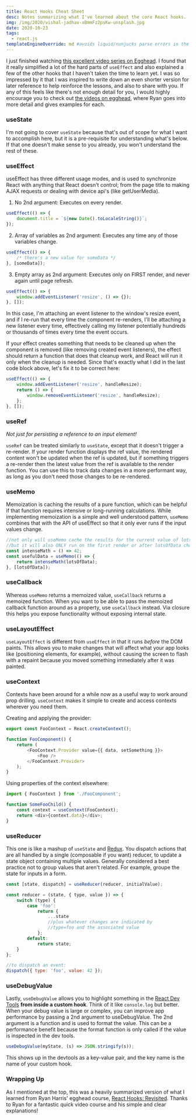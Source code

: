 ```yaml
---
title: React Hooks Cheat Sheet
desc: Notes summarizing what I've learned about the core React hooks.
img: /img/2020/vishal-jadhav-xBmmFz2psKw-unsplash.jpg
date: 2020-10-23
tags:
  - react.js
templateEngineOverride: md #avoids liquid/nunjucks parse errors in the react code samples
---
```


I just finished watching [this excellent video series on Egghead][1]. I found that it really simplified a lot of the hard parts of `useEffect` and also explained a few of the other hooks that I haven't taken the time to learn yet. I was so impressed by it that I was inspired to write down an even shorter version for later reference to help reinforce the lessons, and also to share with you. If any of this feels like there's not enough detail for you, I would highly encourage you to check out [the videos on egghead][1], where Ryan goes into more detail and gives examples for each.

### useState

I'm not going to cover `useState` because that's out of scope for what I want to accomplish here, but it is a pre-requisite for understanding what's below. If that one doesn't make sense to you already, you won't understand the rest of these.

### useEffect

useEffect has three different usage modes, and is used to synchronize React with anything that React doesn't control; from the page title to making AJAX requests or dealing with device api's (like getUserMedia).

1. No 2nd argument: Executes on every render.

```js
useEffect(() => {
	document.title = `${new Date().toLocaleString()}`;
});
```

2. Array of variables as 2nd argument: Executes any time any of those variables change.

```js
useEffect(() => {
	/* there's a new value for someData */
}, [someData]);
```

3. Empty array as 2nd argument: Executes only on FIRST render, and never again until page refresh.

```js
useEffect(() => {
	window.addEventListener('resize', () => {});
}, []);
```

In this case, I'm attaching an event listener to the window's resize event, and if I re-run that every time the component re-renders, I'll be attaching a new listener every time, effectively calling my listener potentially hundreds or thousands of times every time the event occurs.

If your effect creates something that needs to be cleaned up when the component is removed (like removing created event listeners), the effect should return a function that does that cleanup work, and React will run it only when the cleanup is needed. Since that's exactly what I did in the last code block above, let's fix it to be correct here:

```js
useEffect(() => {
	window.addEventListener('resize', handleResize);
	return () => {
		window.removeEventListener('resize', handleResize);
	};
}, []);
```

### useRef

_Not just for persisting a reference to an input element!_

`useRef` can be treated similarly to `useState`, except that it doesn't trigger a re-render. If your render function displays the ref value, the rendered content won't be updated when the ref is updated, but if something triggers a re-render then the latest value from the ref is available to the render function. You can use this to track data changes in a more performant way, as long as you don't need those changes to be re-rendered.

### useMemo

Memoization is caching the results of a pure function, which can be helpful if that function requires intensive or long-running calculations. While implementing memoization is a simple and well understood pattern, `useMemo` combines that with the API of useEffect so that it only ever runs if the input values change.

```js
//not only will useMemo cache the results for the current value of lotsOfData
//but it will also ONLY run on the first render or after lotsOfData changes
const intenseMath = () => 42;
const usefulData = useMemo(() => {
	return intenseMath(lotsOfData);
}, [lotsOfData]);
```

### useCallback

Whereas `useMemo` returns a memoized value, `useCallback` returns a memoized function. When you want to be able to pass the memoized callback function around as a property, use `useCallback` instead. Via closure this helps you expose functionality without exposing internal state.

### useLayoutEffect

`useLayoutEffect` is different from `useEffect` in that it runs _before_ the DOM paints. This allows you to make changes that will affect what your app looks like (positioning elements, for example), without causing the screen to flash with a repaint because you moved something immediately after it was painted.

### useContext

Contexts have been around for a while now as a useful way to work around prop drilling. `useContext` makes it simple to create and access contexts wherever you need them.

Creating and applying the provider:

```js
export const FooContext = React.createContext();

function FooComponent() {
	return (
		<FooContext.Provider value={{ data, setSomething }}>
			<Foo />
		</FooContext.Provider>
	);
}
```

Using properties of the context elsewhere:

```js
import { FooContext } from './FooComponent';

function SomeFooChild() {
	const context = useContext(FooContext);
	return <div>{context.data}</div>;
}
```

### useReducer

This one is like a mashup of `useState` and [Redux][2]. You dispatch actions that are all handled by a single (composable if you want) reducer, to update a state object containing multiple values. Generally considered a best practice not to group values that aren't related. For example, groupe the state for inputs in a form.

```js
const [state, dispatch] = useReducer(reducer, initialValue);

const reducer = (state, { type, value }) => {
	switch (type) {
		case 'foo':
			return {
				...state
				//plus whatever changes are indicated by
				//type=foo and the associated value
			};
		default:
			return state;
	}
};

//to dispatch an event:
dispatch({ type: 'foo', value: 42 });
```

### useDebugValue

Lastly, `useDebugValue` allows you to highlight something in the [React Dev Tools][3] **from inside a custom hook**. Think of it like `console.log` but better. When your debug value is large or complex, you can improve app performance by passing a 2nd argument to useDebugValue. The 2nd argument is a function and is used to format the value. This can be a performance benefit because the format function is only called if the value is inspected in the dev tools.

```js
useDebugValue(myState, (s) => JSON.stringify(s));
```

This shows up in the devtools as a key-value pair, and the key name is the name of your custom hook.

### Wrapping Up

As I mentioned at the top, this was a heavily summarized version of what I learned from Ryan Harris' egghead course, [React Hooks: Revisited][1]. Thanks to Ryan for a fantastic quick video course and his simple and clear explanations!

[1]: https://egghead.io/playlists/react-hooks-revisited-abce
[2]: https://github.com/reduxjs/redux
[3]: https://chrome.google.com/webstore/detail/react-developer-tools/fmkadmapgofadopljbjfkapdkoienihi
[4]: https://reactjs.org/docs/hooks-reference.html#defer-formatting-debug-values
